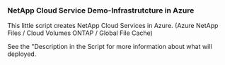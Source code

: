 ### NetApp Cloud Service Demo-Infrastrutcture in Azure
This little script creates NetApp Cloud Services in Azure. (Azure NetApp Files / Cloud Volumes ONTAP / Global File Cache)

See the "Description in the Script for more information  about what will deployed.
